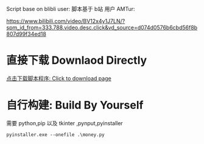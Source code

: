 Script base on blibli user:
脚本基于 b站 用户 AMTur: 

https://www.bilibili.com/video/BV12x4y1J7LN/?spm_id_from=333.788.video.desc.click&vd_source=d074d0576b6cbd56f8b807d99f34ed18

# 直接下载 Downlaod Directly 
[点击下载脚本程序: Click to download page](./dist/money.exe)



# 自行构建: Build By Yourself

需要 python,pip
以及 tkinter ,pynput,pyinstaller

`pyinstaller.exe --onefile .\money.py`
